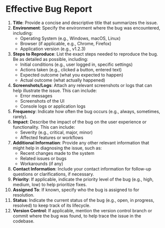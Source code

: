 # Effective Bug Report
1. **Title**: Provide a concise and descriptive title that summarizes the issue.
2. **Environment**: Specify the environment where the bug was encountered, including:
   - Operating System (e.g., Windows, macOS, Linux)
   - Browser (if applicable, e.g., Chrome, Firefox)
   - Application version (e.g., v1.2.3)
3. **Steps to Reproduce**: List the exact steps needed to reproduce the bug. Be as detailed as possible, including:
   - Initial conditions (e.g., user logged in, specific settings)
   - Actions taken (e.g., clicked a button, entered text)
   - Expected outcome (what you expected to happen)
   - Actual outcome (what actually happened)
4. **Screenshots/Logs**: Attach any relevant screenshots or logs that can help illustrate the issue. This can include:
   - Error messages
   - Screenshots of the UI
   - Console logs or application logs
5. **Frequency**: Indicate how often the bug occurs (e.g., always, sometimes, rarely).
6. **Impact**: Describe the impact of the bug on the user experience or functionality. This can include:
   - Severity (e.g., critical, major, minor)
   - Affected features or workflows
7. **Additional Information**: Provide any other relevant information that might help in diagnosing the issue, such as:
   - Recent changes made to the system
   - Related issues or bugs
   - Workarounds (if any)
8. **Contact Information**: Include your contact information for follow-up questions or clarifications, if necessary.
9. **Priority**: If applicable, indicate the priority level of the bug (e.g., high, medium, low) to help prioritize fixes.
10. **Assigned To**: If known, specify who the bug is assigned to for resolution.
11. **Status**: Indicate the current status of the bug (e.g., open, in progress, resolved) to keep track of its lifecycle.
12. **Version Control**: If applicable, mention the version control branch or commit where the bug was found, to help trace the issue in the codebase.